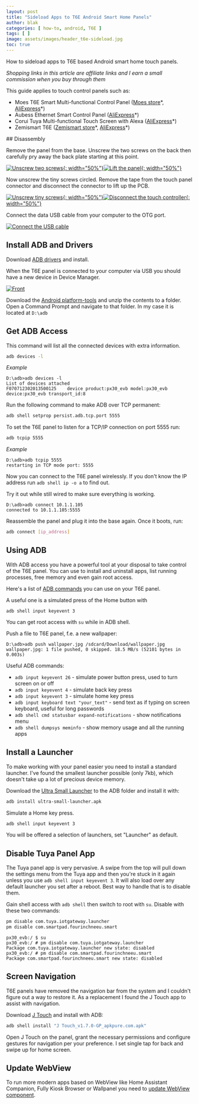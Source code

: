 ```yaml
---
layout: post
title: "Sideload Apps to T6E Android Smart Home Panels"
author: blak
categories: [ how-to, android, T6E ]
tags: [ ]
image: assets/images/header_t6e-sideload.jpg
toc: true
---
```


How to sideload apps to T6E based Android smart home touch panels. 

_Shopping links in this article are affiliate links and I earn a small commission when you buy through them_

<p>This guide applies to touch control panels such as:</p>
<ul>
  <li>Moes T6E Smart Multi-functional Control Panel (<a href="https://www.moeshouse.com/products/tuya-smart-home-multi-functional-touch-screen-control-panel-4-inch-in-wall?ref=v4thya2eufek">Moes store</a>*, <a href="https://www.aliexpress.com/item/1005003799973429.html?aff_fcid=a6ecab89ce6641d88b11cf84aaf81932-1664369338596-08437-_Dee5hOB&amp;tt=CPS_NORMAL&amp;aff_fsk=_Dee5hOB&amp;aff_platform=shareComponent-detail&amp;sk=_Dee5hOB&amp;aff_trace_key=a6ecab89ce6641d88b11cf84aaf81932-1664369338596-08437-_Dee5hOB&amp;terminal_id=5328bb0326ad4ecea39a5766fa327b23&amp;afSmartRedirect=y">AliExpress</a>*)</li>
  <li>Aubess Ethernet Smart Control Panel (<a href="https://www.aliexpress.com/item/1005004639636958.html?aff_fcid=33974372f9ca4396a4ebc4d388677d06-1664369339410-05923-_DltEVer&amp;tt=CPS_NORMAL&amp;aff_fsk=_DltEVer&amp;aff_platform=shareComponent-detail&amp;sk=_DltEVer&amp;aff_trace_key=33974372f9ca4396a4ebc4d388677d06-1664369339410-05923-_DltEVer&amp;terminal_id=5328bb0326ad4ecea39a5766fa327b23&amp;afSmartRedirect=y">AliExpress</a>*)</li>
  <li>Corui Tuya Multi-functional Touch Screen with Alexa (<a href="https://www.aliexpress.com/item/1005004771330533.html?aff_fcid=3cca54898e7a48eca8e175afa87f980d-1664791198884-07428-_DlNe5lz&amp;tt=CPS_NORMAL&amp;aff_fsk=_DlNe5lz&amp;aff_platform=shareComponent-detail&amp;sk=_DlNe5lz&amp;aff_trace_key=3cca54898e7a48eca8e175afa87f980d-1664791198884-07428-_DlNe5lz&amp;terminal_id=5328bb0326ad4ecea39a5766fa327b23&amp;afSmartRedirect=y">AliExpress</a>*)</li>
  <li>Zemismart T6E (<a href="https://www.zemismart.com/products/t6e?DIST=QEVHGw%3D%3D">Zemismart store</a>*, <a href="https://www.aliexpress.com/item/1005004295932676.html?aff_fcid=fe04b4ef296b4831976c1806acc2035e-1664869926171-01577-_DnDbrb1&amp;tt=CPS_NORMAL&amp;aff_fsk=_DnDbrb1&amp;aff_platform=shareComponent-detail&amp;sk=_DnDbrb1&amp;aff_trace_key=fe04b4ef296b4831976c1806acc2035e-1664869926171-01577-_DnDbrb1&amp;terminal_id=5328bb0326ad4ecea39a5766fa327b23&amp;afSmartRedirect=y">AliExpress</a>*)</li>
</ul>
## Disassembly

Remove the panel from the base. Unscrew the two screws on the back then carefully pry away the back plate starting at this point.

[![Unscrew two screws](/assets/images/t6e-sideload/open1.jpg){: width="50%"}](/assets/images/t6e-sideload/open1.jpg)[![Lift the panel](/assets/images/t6e-sideload/open2.jpg){: width="50%"}](/assets/images/t6e-sideload/open2.jpg)

Now unscrew the tiny screws circled. Remove the tape from the touch panel connector and disconnect the connector to lift up the PCB.

[![Unscrew tiny screws](/assets/images/t6e-sideload/open3.jpg){: width="50%"}](/assets/images/t6e-sideload/open3.jpg)[![Disconnect the touch controller](/assets/images/t6e-sideload/open4.jpg){: width="50%"}](/assets/images/t6e-sideload/open4.jpg)

Connect the data USB cable from your computer to the OTG port.

[![Connect the USB cable](/assets/images/t6e-sideload/open5.jpg)](/assets/images/t6e-sideload/open5.jpg)

## Install ADB and Drivers

Download [ADB drivers](https://developer.android.com/studio/run/win-usb) and install.

When the T6E panel is connected to your computer via USB you should have a new device in Device Manager.

[![Front](/assets/images/t6e-sideload/device_manager.jpg)](/assets/images/t6e-sideload/device_manager.jpg)

Download the [Android platform-tools](https://dl.google.com/android/repository/platform-tools-latest-windows.zip) and unzip the contents to a folder. Open a Command Prompt 
and navigate to that folder. In my case it is located at `D:\adb`

## Get ADB Access

This command will list all the connected devices with extra information. 

```sh
adb devices -l
```

_Example_

```text
D:\adb>adb devices -l
List of devices attached
F070712302013500125    device product:px30_evb model:px30_evb device:px30_evb transport_id:8
```

Run the following command to make ADB over TCP permanent:

```sh
adb shell setprop persist.adb.tcp.port 5555
```

To set the T6E panel to listen for a TCP/IP connection on port 5555 run:

```sh
adb tcpip 5555
```

_Example_

```text
D:\adb>adb tcpip 5555
restarting in TCP mode port: 5555
```

Now you can connect to the T6E panel wirelessly. If you don't know the IP address run `adb shell ip -o a` to find out.

Try it out while still wired to make sure everything is working.

```text
D:\adb>adb connect 10.1.1.105
connected to 10.1.1.105:5555
```

Reassemble the panel and plug it into the base again. Once it boots, run:

```sh
adb connect [ip_address]
```

## Using ADB

With ADB access you have a powerful tool at your disposal to take control of the T6E panel. You can use to install and uninstall apps, list running processes, free memory and even gain root access.

Here's a list of [ADB commands](https://technastic.com/adb-commands-list-adb-cheat-sheet/) you can use on your T6E panel.

A useful one is a simulated press of the Home button with

```shell
adb shell input keyevent 3
```

You can get root access with `su` while in ADB shell.

Push a file to T6E panel, f.e. a new wallpaper:

```
D:\adb>adb push wallpaper.jpg /sdcard/Download/wallpaper.jpg
wallpaper.jpg: 1 file pushed, 0 skipped. 18.5 MB/s (52101 bytes in 0.003s)
```

Useful ADB commands:

- `adb input keyevent 26` - simulate power button press, used to turn screen on or off
- `adb input keyevent 4` - simulate back key press
- `adb input keyevent 3` - simulate home key press
- `adb input keyboard text "your_text"` - send text as if typing on screen keyboard, useful for long passwords
- `adb shell cmd statusbar expand-notifications` - show notifications menu
- `adb shell dumpsys meminfo` - show memory usage and all the running apps

## Install a Launcher

To make working with your panel easier you need to install a standard launcher. I've found the smallest launcher possible (only 7kb), which doesn't take up a lot of precious device memory.

Download the [Ultra Small Launcher](/assets/files/ultra-small-launcher.apk) to the ADB folder and install it with:

```sh
adb install ultra-small-launcher.apk
```

Simulate a Home key press.

```sh
adb shell input keyevent 3
```

You will be offered a selection of launchers, set "Launcher" as default.

## Disable Tuya Panel App

The Tuya panel app is very pervasive. A swipe from the top will pull down the settings menu from the Tuya app and then you're stuck in it again unless you use `adb shell input keyevent 3`. It will also load over any default launcher you set after a reboot. Best way to handle that is to disable them.

Gain shell access with `adb shell` then switch to root with `su`. Disable with these two commands:

```sh
pm disable com.tuya.iotgateway.launcher
pm disable com.smartpad.fourinchneeu.smart
```

```
px30_evb:/ $ su
px30_evb:/ # pm disable com.tuya.iotgateway.launcher
Package com.tuya.iotgateway.launcher new state: disabled
px30_evb:/ # pm disable com.smartpad.fourinchneeu.smart
Package com.smartpad.fourinchneeu.smart new state: disabled
```

## Screen Navigation

T6E panels have removed the navigation bar from the system and I couldn't figure out a way to restore it. As a replacement I found the J Touch app to assist with navigation.

Download [J Touch](https://apkpure.com/j-touch/com.bs.smarttouch.gp/download) and install with ADB:

```sh
adb shell install "J Touch_v1.7.0-GP_apkpure.com.apk"
```

Open J Touch on the panel, grant the necessary permissions and configure gestures for navigation per your preference. I set single tap for back and swipe up for home screen.

## Update WebView

To run more modern apps based on WebView like Home Assistant Companion, Fully Kiosk Browser or Wallpanel you need to [update WebView component](/android-panel-webview).